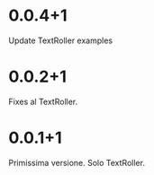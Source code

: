 # 0.0.4+1

Update TextRoller examples

# 0.0.2+1

Fixes al TextRoller.

# 0.0.1+1

Primissima versione. Solo TextRoller.